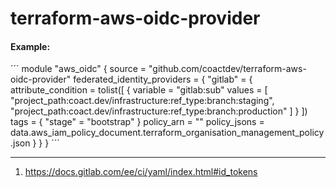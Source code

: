 # terraform-aws-oidc-provider





#### Example:
´´´
module "aws_oidc" {
  source                = "github.com/coactdev/terraform-aws-oidc-provider"
  federated_identity_providers = {
    "gitlab" = {
      attribute_condition = tolist([
        {
          variable = "gitlab:sub"
          values = [
            "project_path:coact.dev/infrastructure:ref_type:branch:staging",
            "project_path:coact.dev/infrastructure:ref_type:branch:production"
          ]
        }
      ])
      tags       = { "stage" = "bootstrap" }
      policy_arn = ""
      policy_jsons = data.aws_iam_policy_document.terraform_organisation_management_policy.json
    }
  }
}
´´´

---
1. https://docs.gitlab.com/ee/ci/yaml/index.html#id_tokens
